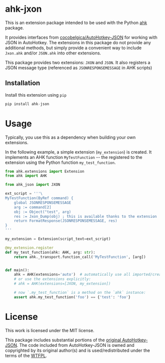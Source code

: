# ahk-jxon

This is an extension package intended to be used with the Python [ahk](https://github.com/spyoungtech/ahk) package.

It provides interfaces from [cocobelgica/AutoHotkey-JSON](https://github.com/cocobelgica/AutoHotkey-JSON) for
working with JSON in AutoHotkey. The extensions in this package do not provide any additional methods,
but simply provide a convenient way to include `Jxon.ahk` and/or `JSON.ahk` into other extensions.

This package provides two extensions: `JXON` and `JSON`. It also registers a JSON message type (referenced as `JSONRESPONSEMESSAGE` in AHK scripts)

## Installation

Install this extension using `pip`

```python
pip install ahk-json
```

# Usage

Typically, you use this as a dependency when building your own extensions.

In the following example, a simple extension (`my_extension`) is created. It implements an AHK function `MyTestFunction`
-- the registered to the extension using the Python function `my_test_function`.
```python
from ahk.extensions import Extension
from ahk import AHK

from ahk_json import JXON

ext_script = '''\
MyTestFunction(ByRef command) {
    global JSONRESPONSEMESSAGE
    arg := command[2]
    obj := Object("test", arg)
    res := Jxon_Dump(obj) ; this is available thanks to the extension
    return FormatResponse(JSONRESPONSEMESSAGE, res)
}
'''

my_extension = Extension(script_text=ext_script)

@my_extension.register
def my_test_function(ahk: AHK, arg: str):
    return ahk._transport.function_call('MyTestFunction', [arg])


def main():
    ahk = AHK(extensions='auto')  # automatically use all imported/created extensions
    # or use the extensions explicitly:
    # ahk = AHK(extensions=[JXON, my_extension])

    # now `.my_test_function` is a method on the `ahk` instance:
    assert ahk.my_test_function('foo') == {'test': 'foo'}
```


# License

This work is licensed under the MIT license.

This package includes substantial portions of the [original AutoHotkey-JSON](https://github.com/cocobelgica/AutoHotkey-JSON).
The code included from AutoHotkey-JSON is owned and copyrighted by its original author(s) and is used/redistributed
under the terms of the [WTFPL](http://www.wtfpl.net).
